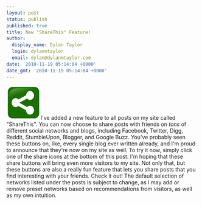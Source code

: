 ```yaml
---
layout: post
status: publish
published: true
title: New "ShareThis" Feature!
author:
  display_name: Dylan Taylor
  login: dylanmtaylor
  email: dylan@dylanmtaylor.com
date: '2010-11-19 05:14:04 +0000'
date_gmt: '2010-11-19 05:14:04 +0000'
---
```

<p><a href="/?attachment_id=893"><img class="size-thumbnail wp-image-893 alignleft" title="ShareThis Logo" src="/images/blog/2010/11/2000px-Sharethis.svg_-150x150.png" alt="" width="90" height="90" /></a>I've added a new feature to all posts on my site called "ShareThis". You can now choose to share posts with friends on <em>tons</em> of different social networks and blogs, including Facebook, Twitter, Digg, Reddit, StumbleUpon, Blogger, and Google Buzz. You've probably seen these buttons on, like, every single blog ever written already, and I'm proud to announce that they're now on my site as well. To try it now, simply click one of the share icons at the bottom of this post. I'm hoping that these share buttons will bring even more visitors to my site. Not only that, but these buttons are also a really fun feature that lets you share posts that you find interesting with your friends. Check it out! The default selection of networks listed under the posts is subject to change, as I may add or remove preset networks based on recommendations from visitors, as well as my own intuition.</p>
